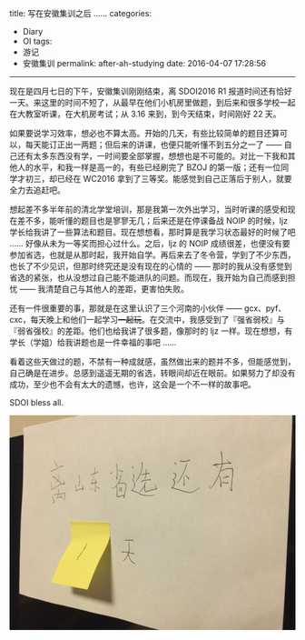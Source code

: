 title: 写在安徽集训之后 ……
categories: 
  - Diary
  - OI
tags: 
  - 游记
  - 安徽集训
permalink: after-ah-studying
date: 2016-04-07 17:28:56
---

现在是四月七日的下午，安徽集训刚刚结束，离 SDOI2016 R1 报道时间还有恰好一天。来这里的时间不短了，从最早在他们小机房里做题，到后来和很多学校一起在大教室听课，在大机房考试；从 3.16 来到，到今天结束，时间刚好 22 天。

<!-- more -->

如果要说学习效率，想必也不算太高。开始的几天，有些比较简单的题目还算可以，每天能订正出一两题；但后来的讲课，也便只能听懂不到五分之一了 —— 自己还有太多东西没有学，一时间要全部掌握，想想也是不可能的。对比一下我和其他人的水平，和我一样是高一的，有些已经刷完了 BZOJ 的第一版；还有一位同学才初三，却已经在 WC2016 拿到了三等奖。能感觉到自己正落后于别人，就要全力去追赶吧。

想起差不多半年前的清北学堂培训，那是我第一次外出学习，当时听课的感受和现在差不多，能听懂的题目也是寥寥无几；后来还是在停课备战 NOIP 的时候，ljz 学长给我讲了一些算法和题目。现在想想看，那时算是我学习状态最好的时候了吧 …… 好像从未为一等奖而担心过什么。之后，ljz 的 NOIP 成绩很差，也便没有要参加省选，也就是从那时起，我开始自学。再后来去了冬令营，学到了不少东西，也长了不少见识，但那时终究还是没有现在的心情的 —— 那时的我从没有感觉到省选的紧张，也从没想过自己能不能进队的问题。而现在，我开始为自己而感到担忧 —— 我清楚自己与其他人的差距，更害怕失败。

还有一件很重要的事，那就是在这里认识了三个河南的小伙伴 —— gcx、pyf、cxc，每天晚上和他们一起学习~~一起玩~~。在交流中，我感受到了『强省弱校』与『弱省强校』的差距。他们也给我讲了很多题，像那时的 ljz 一样。现在想想，有学长（学姐）给我讲题也是一件幸福的事吧 ……

看着这些天做过的题，不禁有一种成就感，虽然做出来的题并不多，但能感觉到，自己确是在进步。总感到遥遥无期的省选，转眼间却近在眼前。如果努力了却没有成功，至少也不会有太大的遗憾，也许，这会是一个不一样的故事吧。

SDOI bless all.

![One Day](after-ah-studying/one-day.png)
